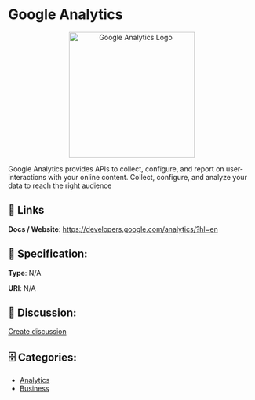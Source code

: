 # Google Analytics
<p align="center">
    <img width="256" src="https://raw.githubusercontent.com/apis-list/apis-list/main/apis/google-analytics/logo_256x256.png" alt="Google Analytics Logo"/>
</p>

Google Analytics provides APIs to collect, configure, and report on user-interactions with your online content. Collect, configure, and analyze your data to reach the right audience

##  🔗 Links
**Docs / Website**: https://developers.google.com/analytics/?hl=en

## 🧬 Specification:
**Type**: N/A

**URI**: N/A

## 💬 Discussion:
[Create discussion](https://github.com/apis-list/apis-list/discussions/new)

## 🗄️ Categories:
- [Analytics](https://github.com/apis-list/apis-list#analytics)
- [Business](https://github.com/apis-list/apis-list#business)



